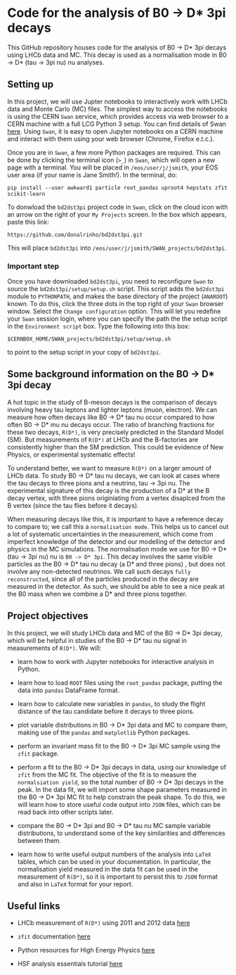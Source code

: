 # Code for the analysis of B0 -> D* 3pi decays

This GitHub repository houses code for the analysis of B0 -> D* 3pi decays using LHCb data and MC. This decay is used as a normalisation mode in B0 -> D* (tau -> 3pi nu) nu analyses.

## Setting up

In this project, we will use Jupter notebooks to interactively work with LHCb data and Monte Carlo (MC) files. The simplest way to access the notebooks is using the CERN `Swan` service, which provides access via web browser to a CERN machine with a full LCG Python 3 setup. You can find details of Swan [here](https://swan.web.cern.ch/swan/). Using `Swan`, it is easy to open Jupyter notebooks on a CERN machine and interact with them using your web browser (Chrome, Firefox e.t.c.).

Once you are in `Swan`, a few more Python packages are required. This can be done by clicking the terminal icon (`>_`) in `Swan`, which will open a new page with a terminal. You will be placed in `/eos/user/j/jsmith`, your EOS user area (if your name is Jane Smith!). In the terminal, do:
```
pip install --user awkward1 particle root_pandas uproot4 hepstats zfit scikit-learn
```
To donwload the `bd2dst3pi` project code in `Swan`, click on the cloud icon with an arrow on the right of your `My Projects` screen. In the box which appears, paste this link:
```
https://github.com/donalrinho/bd2dst3pi.git
```
This will place `bd2dst3pi` into `/eos/user/j/jsmith/SWAN_projects/bd2dst3pi`.

### Important step

Once you have downloaded `bd2dst3pi`, you need to reconfigure `Swan` to source the `bd2dst3pi/setup/setup.sh` script. This script adds the `bd2dst3pi` module to `PYTHONPATH`, and makes the base directory of the project (`ANAROOT`) known. To do this, click the three dots in the top right of your `Swan` browser window. Select the `Change configuration` option. This will let you redefine your `Swan` session login, where you can specify the path the the setup script in the `Environment script` box. Type the following into this box:
```
$CERNBOX_HOME/SWAN_projects/bd2dst3pi/setup/setup.sh
```
to point to the setup script in your copy of `bd2dst3pi`.



## Some background information on the B0 -> D* 3pi decay 

A hot topic in the study of B-meson decays is the comparison of decays involving heavy tau leptons and lighter leptons (muon, electron). We can measure how often decays like B0 -> D* tau nu occur compared to how often B0 -> D* mu nu decays occur. The ratio of branching fractions for these two decays, `R(D*)`, is very precisely predicted in the Standard Model (SM). But measurements of `R(D*)` at LHCb and the B-factories are consistently higher than the SM prediction. This could be evidence of New Physics, or experimental systematic effects! 

To understand better, we want to measure `R(D*)` on a larger amount of LHCb data. To study B0 -> D* tau nu decays, we can look at cases where the tau decays to three pions and a neutrino, tau -> 3pi nu. The experimental signature of this decay is the production of a D* at the B decay vertex, with three pions originiating from a vertex disaplced from the B vertex (since the tau flies before it decays).

When measuring decays like this, it is important to have a reference decay to compare to; we call this a `normalisation mode`. This helps us to cancel out a lot of systematic uncertainties in the measurement, which come from imperfect knowledge of the detector and our modelling of the detector and physics in the MC simulations. The normalisation mode we use for B0 -> D* (tau -> 3pi nu) nu is `B0 -> D* 3pi`. This decay involves the same visible particles as the B0 -> D* tau nu decay (a D* and three pions) , but does not involve any non-detected neutrinos. We call such decays `fully reconstructed`, since all of the particles produced in the decay are measured in the detector. As such, we should be able to see a nice peak at the B0 mass when we combine a D* and three pions together.

## Project objectives

In this project, we will study LHCb data and MC of the B0 -> D* 3pi decay, which will be helpful in studies of the B0 -> D* tau nu signal in measurements of `R(D*)`. We will:
 
 - learn how to work with Jupyter notebooks for interactive analysis in Python.
 
 - learn how to load `ROOT` files using the `root_pandas` package, putting the data into `pandas` DataFrame format.
 
 - learn how to calculate new variables in `pandas`, to study the flight distance of the tau candidate before it decays to three pions.
 
 - plot variable distributions in B0 -> D* 3pi data and MC to compare them, making use of the `pandas` and `matplotlib` Python packages.
 
 - perform an invariant mass fit to the B0 -> D* 3pi MC sample using the `zfit` package.
 
 - perform a fit to the B0 -> D* 3pi decays in data, using our knowledge of `zfit` from the MC fit. The objective of the fit is to measure the `normalsiation yield`, so the total number of B0 -> D* 3pi decays in the peak. In the data fit, we will import some shape parameters measured in the B0 -> D* 3pi MC fit to help constrain the peak shape. To do this, we will learn how to store useful code output into `JSON` files, which can be read back into other scripts later. 
 
 - compare the B0 -> D* 3pi and B0 -> D* tau nu MC sample variable distributions, to understand some of the key similarities and differences between them. 
 
 - learn how to write useful output numbers of the analysis into `LaTeX` tables, which can be used in your documentation. In particular, the normalisation yield measured in the data fit can be used in the measurement of `R(D*)`, so it is important to persist this to `JSON` format and also in `LaTeX` format for your report.
 
## Useful links
 
 - LHCb measurement of `R(D*)` using 2011 and 2012 data [here](https://arxiv.org/abs/1708.08856)
 
 - `zfit` documentation [here](https://github.com/zfit/zfit)
 
 - Python resources for High Energy Physics [here](https://github.com/hsf-training/PyHEP-resources)
 
 - HSF analysis essentials tutorial [here](https://hsf-training.github.io/analysis-essentials/)
 
